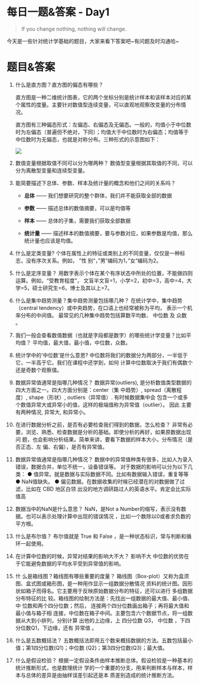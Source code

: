 # 每日一题&答案 - Day1

> If you change nothing, nothing will change.

今天是一些针对统计学基础的题目，大家来看下答案吧~有问题及时沟通哈~

# 题目&答案

1. 什么是直方图？直方图的偏态有哪些？

     直方图是一种二维统计图表，它的两个坐标分别是统计样本和该样本对应的某个属性的度量。主要针对数值型连续变量，可以直观地观察改变量的分布情况。

     直方图有三种偏态形式：左偏态、右偏态及无偏态。一般的，均值小于中位数时为左偏态（普遍但不绝对，下同）；均值大于中位数时为右偏态；均值等于中位数时为无偏态，也就是对称分布。三种形式的示意图如下：

     ![](https://tse4.mm.bing.net/th?id=OIP.eJMf4CCd_ylkXqyGPD0NbQHaE8&pid=Api)

2. 数值变量根据取值不同可以分为哪两种？
     数值型变量根据其取值的不同，可以分为离散型变量和连续型变量。

3. 能简要描述下总体、参数、样本及统计量的概念和他们之间的关系吗？

     - **总体** —— 我们想要研究的整个群体，我们并不能获取全部的数据

     - **参数** —— 描述总体的数值摘要，可以是均值等

     - **样本** —— 总体的子集，需要我们获取全部数据

     - **统计量** —— 描述样本的数值摘要，要与参数对应，如果参数是均值，那么统计量也应该是均值。

4. 什么是定类变量?
     个体在属性上的特征或类别上的不同变量，仅仅是一种标志，没有序次关系。例如， ”性
       别“，”男“编码为1，”女“编码为2。

5. 什么是定序变量？
     用数字表示个体在某个有序状态中所处的位置，不能做四则运算。例如，“受教育程度”，
       文盲半文盲=1，小学=2，初中=3，高中=4，大学=5，硕士研究生=6，博士及其以上=7。

6. 什么是集中趋势测量？集中趋势测量包括哪几种？
     在统计学中，集中趋势（central tendency）或中央趋势，在口语上也经常被称为平均，
       表示一个机率分布的中间值。 最常见的几种集中趋势包括算数平均数、 中位数 及 众数 。

7. 我们一般会查看数值数据（也就是字段都是数字）的哪些统计学变量？比如平均值？
     平均值，最大值，最小值，中位数，众数。

8. 统计学中的‘中位数’是什么意思?
     中位数将我们的数据分为两部分，一半低于它，一半高于它。我们在课程中还学到，如何
       计算中位数取决于我们有偶数个还是奇数个观察值。

9. 数据异常值通常是指哪几种情况？
     数据异常(outliers), 是分析数值类型数据的四大方面之一。四大方面分别是：center（集
       中趋势）, spread（离散程度）, shape（形状）, outliers（异常值）. 有时候数据集中会
       包含一个或多个数值异常大或异常小的值，这样的极端值称为异常值（outlier）。 因此
       主要有两种情况, 异常大, 和异常小。

10. 在进行数据分析之前，是否有必要检查我们得到的数据，怎么检查？
     非常有必要，浏览、熟悉、检查数据是分析的基础。即使分析的再好，如果原数据出现问
       题，也会影响分析结果。简单来讲，要看下数据的样本大小，分布情况（是否正态、左
       偏、右偏），是否有异常值。

11. 数据异常值通常是指哪几种情况？
      数据中的异常值种类有很多，比如人为录入错误，数据合并，单位不统一，设备错误等。
        对于数据的影响可以分为以下几类：
        ● 值异常。就是数据与实际数据不同。比如有数据输入错误，重复等等
        ● NaN值缺失。
        ● 偏见数据。在数据收集的时候已经潜在的对数据做了过滤，比如在 CBD 地区白领
        出没的地方调研路过人的英语水平。肯定会比实际值高

12. 数据当中的NaN是什么意思？
      NaN，是Not a Number的缩写，表示没有数据。也可以表示处理计算中出现的错误情况
      ，比如一个数除以0或者求负数的平方根。

13. 什么是布尔值？
      布尔值就是 True 和 False ，是一种状态标识，常与判断和循环一起使用。

14. 在计算中位数的时候，异常对结果的影响大不大？
      影响不大 中位数的优势在于它能避免数据的平均水平受到异常值的影响。

15. 什 么是箱线图？箱线图有哪些重要的度量？
      箱线图（Box-plot）又称为盒须图、盒式图或箱形图，是一种用作显示一组数据分散情况
      资料的统计图。因形状如箱子而得名。它主要用于反映原始数据分布的特征，还可以进行
      多组数据分布特征的比 较。箱线图的绘制方法是：先找出一组数据的最大值、最小值、中
      位数和两个四分位数；然后， 连接两个四分位数画出箱子；再将最大值和最小值与箱子相
      连接，中位数在箱子中间。主要包含六个数据节点，将一组数据从大到小排列，分别计算
      出他的上边缘，上 四分位数 Q3， 中位数 ，下四分位数Q1，下边缘，还有 异常值 。

16. 什么是五数概括法？
      五数概括法即用五个数来概括数据的方法。五数包括最小值；第1四分位数(Q1)；中位数
      (Q2)；第3四分位数(Q3)；最大值。

17. 什么是假设检验？
      根据一定假设条件由样本推断总体。假设检验是一种基本的统计推断形式，也是数理统计
      学的一个重要的分支，用来判断样本与样本，样本与总体的差异是由抽样误差引起还是本
      质差别造成的统计推断方法。